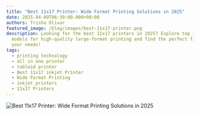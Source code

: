 ```yaml
---
title: "Best 11x17 Printer: Wide Format Printing Solutions in 2025"
date: 2025-04-09T06:39:00.000+08:00
authors: Trisha Olivar
featured_image: /blog/images/best-11x17-printer.png
description: Looking for the best 11x17 printers in 2025? Explore top inkjet
  models for high-quality large-format printing and find the perfect fit for
  your needs!
tags:
  - printing technology
  - all in one printer
  - tabloid printer
  - Best 11x17 inkjet Printer
  - Wide Format Printing
  - inkjet printers
  - 11x17 Printers
---
```

![Best 11x17 Printer: Wide Format Printing Solutions in 2025](/blog/images/best-11x17-printer.png "Best 11x17 Printer: Wide Format Printing Solutions in 2025")
